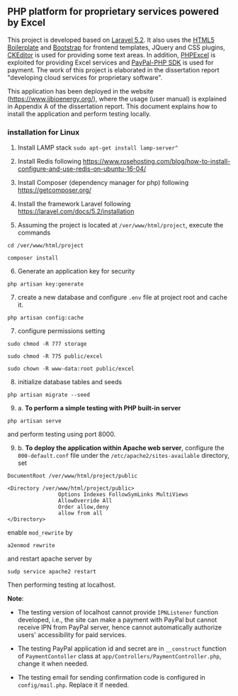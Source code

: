 ## PHP platform for proprietary services powered by Excel

This project is developed based on [Laravel 5.2](https://laravel.com/docs/5.2). It also uses the [HTML5 Boilerplate](https://startbootstrap.com/) and [Bootstrap](http://getbootstrap.com/) for frontend templates, JQuery and CSS plugins, [CKEditor](https://ckeditor.com/) is used for providing some text areas. In addition, [PHPExcel](https://github.com/PHPOffice/PHPExcel) is exploited for providing Excel services and [PayPal-PHP SDK](https://github.com/paypal/PayPal-PHP-SDK) is used for payment. The work of this project is elaborated in the dissertation report 
"developing cloud services for proprietary software".

This application has been deployed in the website (https://www.jjbioenergy.org/), where the usage (user manual) is explained in Appendix A of the dissertation report. This document explains how to install the application and perform testing locally.

### installation for Linux

1. Install LAMP stack `sudo apt-get install lamp-server^`

2. Install Redis following https://www.rosehosting.com/blog/how-to-install-configure-and-use-redis-on-ubuntu-16-04/

3. Install Composer (dependency manager for php) following https://getcomposer.org/

4. Install the framework Laravel following https://laravel.com/docs/5.2/installation

5. Assuming the project is located at `/ver/www/html/project`, execute the commands

`cd /ver/www/html/project`

`composer install`

6. Generate an application key for security

`php artisan key:generate`

7. create a new database and configure `.env` file at project root and cache it.

`php artisan config:cache`

7. configure permissions setting

`sudo chmod -R 777 storage`

`sudo chmod -R 775 public/excel`

`sudo chown -R www-data:root public/excel`

8. initialize database tables and seeds

`php artisan migrate --seed`

9. a. **To perform a simple testing with PHP built-in server**

`php artisan serve`

and perform testing using port 8000.

9. b. **To deploy the application within Apache web server**, configure the `000-default.conf` file under the 
`/etc/apache2/sites-available` directory, set

```
DocumentRoot /ver/www/html/project/public
```
```
<Directory /ver/www/html/project/public>
                Options Indexes FollowSymLinks MultiViews
                AllowOverride All
                Order allow,deny
                allow from all
</Directory>
```

enable `mod_rewrite` by

`a2enmod rewrite`

and restart apache server by

`sudp service apache2 restart`

Then performing testing at localhost.

**Note**: 

* The testing version of localhost cannot provide `IPNListener` function developed, i.e., the site can make a payment with PayPal but cannot receive IPN from PayPal server, hence cannot automatically authorize users' accessibility for paid services.

* The testing PayPal application id and secret are in `__construct` function of `PaymentContoller` class at `app/Controllers/PaymentController.php`, change it when needed.

* The testing email for sending confirmation code is configured in `config/mail.php`. Replace it if needed. 



